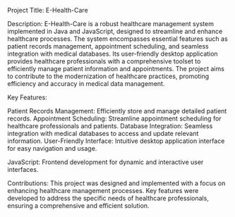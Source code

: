 Project Title: E-Health-Care

Description:
E-Health-Care is a robust healthcare management system implemented in Java and JavaScript, designed to streamline and enhance healthcare processes. The system encompasses essential features such as patient records management, appointment scheduling, and seamless integration with medical databases. Its user-friendly desktop application provides healthcare professionals with a comprehensive toolset to efficiently manage patient information and appointments. The project aims to contribute to the modernization of healthcare practices, promoting efficiency and accuracy in medical data management.

Key Features:

Patient Records Management: Efficiently store and manage detailed patient records.
Appointment Scheduling: Streamline appointment scheduling for healthcare professionals and patients.
Database Integration: Seamless integration with medical databases to access and update relevant information.
User-Friendly Interface: Intuitive desktop application interface for easy navigation and usage.

JavaScript: Frontend development for dynamic and interactive user interfaces.

Contributions:
This project was designed and implemented with a focus on enhancing healthcare management processes. Key features were developed to address the specific needs of healthcare professionals, ensuring a comprehensive and efficient solution.
